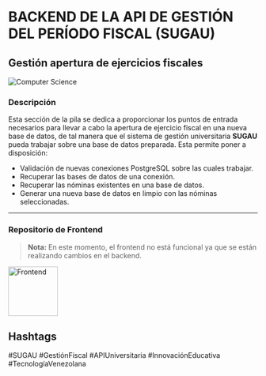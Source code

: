 # BACKEND DE LA API DE GESTIÓN DEL PERÍODO FISCAL (SUGAU)

## Gestión apertura de ejercicios fiscales

![Computer Science](https://media4.giphy.com/media/wLNuW1tCKRiPmDV5Y4/giphy.gif?cid=ecf05e47b63m94hl3a79mjx3urkuki0nttq6sxpw8clfxgh7&ep=v1_gifs_related&rid=giphy.gif&ct=g)

### Descripción

Esta sección de la pila se dedica a proporcionar los puntos de entrada necesarios para llevar a cabo la apertura de ejercicio fiscal en una nueva base de datos, de tal manera que el sistema de gestión universitaria **SUGAU** pueda trabajar sobre una base de datos preparada. Esta permite poner a disposición:

- Validación de nuevas conexiones PostgreSQL sobre las cuales trabajar.
- Recuperar las bases de datos de una conexión.
- Recuperar las nóminas existentes en una base de datos.
- Generar una nueva base de datos en limpio con las nóminas seleccionadas.

---

### Repositorio de Frontend

> **Nota:** En este momento, el frontend no está funcional ya que se están realizando cambios en el backend.

<a href="https://github.com/jasv18/thesis_frontend.git">
    <img src="https://www.svgrepo.com/show/28442/picture.svg" alt="Frontend" width="100" height="100">
</a>

## Hashtags
#SUGAU #GestiónFiscal #APIUniversitaria #InnovaciónEducativa #TecnologíaVenezolana
